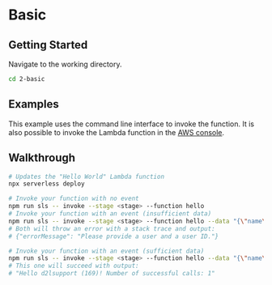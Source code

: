# Basic

## Getting Started

Navigate to the working directory.

```sh
cd 2-basic
```

## Examples

This example uses the command line interface to invoke the function. It is also possible to invoke the Lambda function in the [AWS console](http://docs.aws.amazon.com/lambda/latest/dg/get-started-invoke-manually.html).

## Walkthrough

```sh
# Updates the "Hello World" Lambda function
npx serverless deploy

# Invoke your function with no event
npm run sls -- invoke --stage <stage> --function hello
# Invoke your function with an event (insufficient data)
npm run sls -- invoke --stage <stage> --function hello --data "{\"name\":\"d2lsupport\"}"
# Both will throw an error with a stack trace and output:
# {"errorMessage": "Please provide a user and a user ID."}

# Invoke your function with an event (sufficient data)
npm run sls -- invoke --stage <stage> --function hello --data "{\"name\":\"d2lsupport\", \"id\": \"169\"}"
# This one will succeed with output:
# "Hello d2lsupport (169)! Number of successful calls: 1"
```

